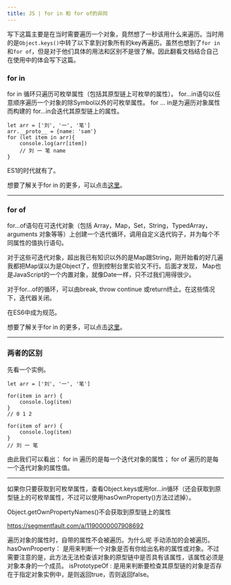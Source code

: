 ```yaml
---
title: JS | for in 和 for of的异同
---
```

写下这篇主要是在当时需要遍历一个对象，竟然想了一秒该用什么来遍历。当时用的是`Object.keys()`中转了以下拿到对象所有的key再遍历。虽然也想到了`for in`和`for of`，但是对于他们具体的用法和区别不是很了解。因此翻看文档结合自己在使用中的体会写下这篇。

### for in 
for in 循环只遍历可枚举属性（包括其原型链上可枚举的属性）。
for...in语句以任意顺序遍历一个对象的除Symbol以外的可枚举属性。
for ... in是为遍历对象属性而构建的
for...in会迭代其原型链上的属性。
```
let arr = ['刘', '一', '笔']
arr.__proto__ = {name: 'sam'}
for (let item in arr){
    console.log(arr[item])
    // 刘 一 笔 name
}
```
ES1的时代就有了。

想要了解关于for in 的更多，可以点击[这里](https://developer.mozilla.org/zh-CN/docs/Web/JavaScript/Reference/Statements/for...in)。

---

### for of 
for...of语句在可迭代对象（包括 Array，Map，Set，String，TypedArray，arguments 对象等等）上创建一个迭代循环，调用自定义迭代钩子，并为每个不同属性的值执行语句。

对于这些可迭代对象，超出我已有知识以外的是Map跟String，刚开始看的好几遍我都把Map误以为是Object了，但到控制台里实验又不行。后面才发现， Map也是JavaScript的一个内置对象，就像Date一样，只不过我们用得很少。

对于for...of的循环，可以由break, throw  continue    或return终止。在这些情况下，迭代器关闭。

在ES6中成为规范。

想要了解关于for in 的更多，可以点击[这里](https://developer.mozilla.org/zh-CN/docs/Web/JavaScript/Reference/Statements/for...of)。

---

### 两者的区别
先看一个实例。
```
let arr = ['刘', '一', '笔']

for(item in arr) {
    console.log(item)
}
// 0 1 2

for(item of arr) {
    console.log(item)
}
// 刘 一 笔
```
由此我们可以看出：
for in 遍历的是每一个迭代对象的属性；
for of 遍历的是每一个迭代对象的属性值。


---

如果你只要获取到可枚举属性，查看Object.keys或用for...in循环（还会获取到原型链上的可枚举属性，不过可以使用hasOwnProperty()方法过滤掉）。

Object.getOwnPropertyNames()不会获取到原型链上的属性

https://segmentfault.com/a/1190000007908692

遍历对象的属性时，自带的属性不会被遍历。为什么呢
手动添加的会被遍历。
hasOwnProperty： 是用来判断一个对象是否有你给出名称的属性或对象。不过需要注意的是，此方法无法检查该对象的原型链中是否具有该属性，该属性必须是对象本身的一个成员。
isPrototypeOf : 是用来判断要检查其原型链的对象是否存在于指定对象实例中，是则返回true，否则返回false。